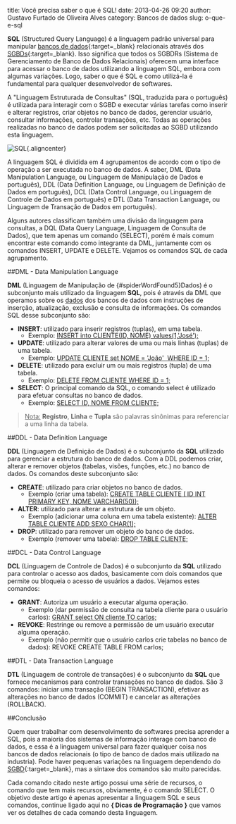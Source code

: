 title: Você precisa saber o que é SQL!
date: 2013-04-26 09:20
author: Gustavo Furtado de Oliveira Alves
category: Bancos de dados
slug: o-que-e-sql

**SQL** (Structured Query Language) é a linguagem padrão universal para
manipular [bancos de
dados](http://www.dicasdeprogramacao.com.br/o-que-e-um-banco-de-dados/ "O que é um Banco de Dados?"){:target=\_blank} relacionais
através dos
[SGBDs](http://www.dicasdeprogramacao.com.br/o-que-e-um-sgbd/ "O que é um SGBD?"){:target=\_blank}.
Isso significa que todos os SGBDRs (Sistema de Gerenciamento de Banco de
Dados Relacionais) oferecem uma interface para acessar o banco de dados
utilizando a linguagem SQL, embora com algumas variações. Logo, saber o
que é SQL e como utilizá-la é fundamental para qualquer desenvolvedor de
softwares.

A "Linguagem Estruturada de Consultas" (SQL, traduzida para o português)
é utilizada para interagir com o SGBD e executar várias tarefas como
inserir e alterar registros, criar objetos no banco de dados, gerenciar
usuário, consultar informações, controlar transações, etc. Todas as
operações realizadas no banco de dados podem ser solicitadas ao SGBD
utilizando esta linguagem.

![SQL](/images/o-que-e-sql/SQL.png){.aligncenter}

A linguagem SQL é dividida em 4 agrupamentos de acordo com o tipo de
operação a ser executada no banco de dados. A saber, DML (Data
Manipulation Language, ou Linguagem de Manipulação de Dados e
português), DDL (Data Definition Language, ou Linguagem de Definição de
Dados em português), DCL (Data Control Language, ou Linguagem de
Controle de Dados em português) e DTL (Data Transaction Language, ou
Linguagem de Transação de Dados em português).

Alguns autores classificam também uma divisão da linguagem para consultas,
a DQL (Data Query Language, Linguagem de Consulta de Dados), que tem apenas um
comando (SELECT), porém é mais comum encontrar este comando como
integrante da DML, juntamente com os comandos INSERT, UPDATE e DELETE.
Vejamos os comandos SQL de cada agrupamento.

##DML - Data Manipulation Language

**DML** (Linguagem de Manipulação de [](){#spiderWordFound5}Dados) é o
subconjunto mais utilizado da linguagem **SQL**, pois é através da DML
que operamos sobre os <span
style="text-decoration: underline;">dados</span> dos bancos de dados com
instruções de inserção, atualização, exclusão e consulta de informações.
Os comandos SQL desse subconjunto são:

-   **<span style="line-height: 13px;">INSERT</span>**<span
    style="line-height: 13px;">: utilizado para inserir registros
    (tuplas), em uma tabela.</span>
    -   <span style="line-height: 13px;">Exemplo: <span
        style="text-decoration: underline;">INSERT into
        CLIENTE(ID, NOME) values(1,'José');</span></span>
-   **UPDATE**: utilizado para alterar valores de uma ou mais
    linhas (tuplas) de uma tabela.
    -   Exemplo: <span style="text-decoration: underline;">UPDATE
        CLIENTE set NOME = 'João'  WHERE ID = 1;</span>
-   **DELETE**: utilizado para excluir um ou mais registros (tupla) de
    uma tabela.
    -   Exemplo: <span style="text-decoration: underline;">DELETE FROM
        CLIENTE WHERE ID = 1;</span>
-   **SELECT**: O principal comando da SQL, o comando select é utilizado
    para efetuar consultas no banco de dados.
    -   Exemplo: <span style="text-decoration: underline;">SELECT ID,
        NOME FROM CLIENTE;</span>

> <span style="text-decoration: underline;">Nota:</span> **Registro**,
> **Linha** e **Tupla** são palavras sinônimas para referenciar a uma
> linha da tabela.

##DDL - Data Definition Language

**DDL** (Linguagem de Definição de Dados) é o subconjunto da **SQL**
utilizado para gerenciar a estrutura do banco de dados. Com a DDL
podemos criar, alterar e remover objetos (tabelas, visões, funções,
etc.) no banco de dados. Os comandos deste subconjunto são:

-   <span style="line-height: 13px;">**CREATE**: utilizado para criar
    objetos no banco de dados.</span>
    -   Exemplo (criar uma tabela): <span
        style="text-decoration: underline;">CREATE TABLE CLIENTE ( ID
        INT PRIMARY KEY, NOME VARCHAR(50));</span>
-   **ALTER**: utilizado para alterar a estrutura de um objeto.
    -   Exemplo (adicionar uma coluna em uma tabela existente): <span
        style="text-decoration: underline;">ALTER TABLE CLIENTE ADD SEXO
        CHAR(1);</span>
-   **DROP**: utilizado para remover um objeto do banco de dados.
    -   Exemplo (remover uma tabela): <span
        style="text-decoration: underline;">DROP TABLE CLIENTE;</span>

##DCL - Data Control Language

**DCL** (Linguagem de Controle de Dados) é o subconjunto da **SQL**
utilizado para controlar o acesso aos dados, basicamente com dois
comandos que permite ou bloqueia o acesso de usuários a dados. Vejamos
estes comandos:

-   **GRANT**: Autoriza um usuário a executar alguma operação.
    -   Exemplo (dar permissão de consulta na tabela cliente para o
        usuário carlos): <span style="text-decoration: underline;">GRANT
        select ON cliente TO carlos;</span>
-   **REVOKE**: Restringe ou remove a permissão de um usuário executar
    alguma operação.
    -   Exemplo (não permitir que o usuário carlos crie tabelas no banco
        de dados): REVOKE CREATE TABLE FROM carlos;

##DTL - Data Transaction Language

**DTL** (Linguagem de controle de transações) é o subconjunto da **SQL**
que fornece mecanismos para controlar transações no banco de dados. São
3 comandos: iniciar uma transação (BEGIN TRANSACTION), efetivar as
alterações no banco de dados (COMMIT) e cancelar as alterações
(ROLLBACK).

##Conclusão

Quem quer trabalhar com desenvolvimento de softwares precisa aprender a
SQL, pois a maioria dos sistemas de informação interage com banco de
dados, e essa é a linguagem universal para fazer qualquer coisa nos
bancos de dados relacionais (o tipo de banco de dados mais utilizado na
industria). Pode haver pequenas variações na linguagem dependendo do
[SGBD](http://www.dicasdeprogramacao.com.br/o-que-e-um-sgbd/ "O que é um SGBD?"){:target=\_blank},
mas a sintaxe dos comandos são muito parecidas.

Cada comando citado neste artigo possui uma série de recursos, o comando
que tem mais recursos, obviamente, é o comando SELECT. O objetivo deste
artigo é apenas apresentar a linguagem SQL e seus comandos, continue
ligado aqui no **{ Dicas de Programação }** que vamos ver os detalhes de
cada comando desta linguagem.
